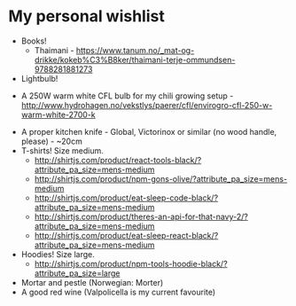 # My personal wishlist

* Books!
  - Thaimani - https://www.tanum.no/_mat-og-drikke/kokeb%C3%B8ker/thaimani-terje-ommundsen-9788281881273
* Lightbulb!
 - A 250W warm white CFL bulb for my chili growing setup - http://www.hydrohagen.no/vekstlys/paerer/cfl/envirogro-cfl-250-w-warm-white-2700-k
* A proper kitchen knife - Global, Victorinox or similar (no wood handle, please) - ~20cm
* T-shirts! Size medium.
  - http://shirtjs.com/product/react-tools-black/?attribute_pa_size=mens-medium
  - http://shirtjs.com/product/npm-gons-olive/?attribute_pa_size=mens-medium
  - http://shirtjs.com/product/eat-sleep-code-black/?attribute_pa_size=mens-medium
  - http://shirtjs.com/product/theres-an-api-for-that-navy-2/?attribute_pa_size=mens-medium
  - http://shirtjs.com/product/eat-sleep-react-black/?attribute_pa_size=mens-medium
* Hoodies! Size large.
  - http://shirtjs.com/product/npm-tools-hoodie-black/?attribute_pa_size=large
* Mortar and pestle (Norwegian: Morter)
* A good red wine (Valpolicella is my current favourite)
